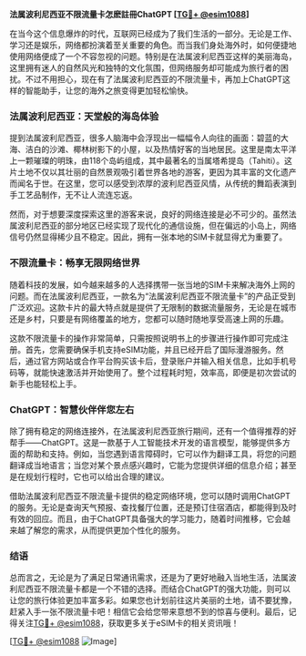 **法属波利尼西亚不限流量卡怎麽註冊ChatGPT [[TG💪+ @esim1088](https://t.me/s/esim1088)]**

在当今这个信息爆炸的时代，互联网已经成为了我们生活的一部分。无论是工作、学习还是娱乐，网络都扮演着至关重要的角色。而当我们身处海外时，如何便捷地使用网络便成了一个不容忽视的问题。特别是在法属波利尼西亚这样的美丽海岛，这里拥有迷人的自然风光和独特的文化氛围，但网络服务却可能成为旅行者的困扰。不过不用担心，现在有了法属波利尼西亚的不限流量卡，再加上ChatGPT这样的智能助手，让您的海外之旅变得更加轻松愉快。

### 法属波利尼西亚：天堂般的海岛体验

提到法属波利尼西亚，很多人脑海中会浮现出一幅幅令人向往的画面：碧蓝的大海、洁白的沙滩、椰林树影下的小屋，以及热情好客的当地居民。这里是南太平洋上一颗璀璨的明珠，由118个岛屿组成，其中最著名的当属塔希提岛（Tahiti）。这片土地不仅以其壮丽的自然景观吸引着世界各地的游客，更因为其丰富的文化遗产而闻名于世。在这里，您可以感受到浓厚的波利尼西亚风情，从传统的舞蹈表演到手工艺品制作，无不让人流连忘返。

然而，对于想要深度探索这里的游客来说，良好的网络连接是必不可少的。虽然法属波利尼西亚的部分地区已经实现了现代化的通信设施，但在偏远的小岛上，网络信号仍然显得稀少且不稳定。因此，拥有一张本地的SIM卡就显得尤为重要了。

### 不限流量卡：畅享无限网络世界

随着科技的发展，如今越来越多的人选择携带一张当地的SIM卡来解决海外上网的问题。而在法属波利尼西亚，一款名为“法属波利尼西亚不限流量卡”的产品正受到广泛欢迎。这款卡片的最大特点就是提供了无限制的数据流量服务，无论是在城市还是乡村，只要是有网络覆盖的地方，您都可以随时随地享受高速上网的乐趣。

这款不限流量卡的操作非常简单，只需按照说明书上的步骤进行操作即可完成注册。首先，您需要确保手机支持eSIM功能，并且已经开启了国际漫游服务。然后，通过官方网站或合作平台购买该卡后，登录账户并输入相关信息，比如手机号码等，就能快速激活并开始使用了。整个过程耗时短，效率高，即便是初次尝试的新手也能轻松上手。

### ChatGPT：智慧伙伴伴您左右

除了拥有稳定的网络连接外，在法属波利尼西亚旅行期间，还有一个值得推荐的好帮手——ChatGPT。这是一款基于人工智能技术开发的语言模型，能够提供多方面的帮助和支持。例如，当您遇到语言障碍时，它可以作为翻译工具，将您的问题翻译成当地语言；当您对某个景点感兴趣时，它能为您提供详细的信息介绍；甚至是在规划行程时，它也可以给出合理的建议。

借助法属波利尼西亚不限流量卡提供的稳定网络环境，您可以随时调用ChatGPT的服务。无论是查询天气预报、查找餐厅位置，还是预订住宿酒店，都能得到及时有效的回应。而且，由于ChatGPT具备强大的学习能力，随着时间推移，它会越来越了解您的需求，从而提供更加个性化的服务。

### 结语

总而言之，无论是为了满足日常通讯需求，还是为了更好地融入当地生活，法属波利尼西亚不限流量卡都是一个不错的选择。而结合ChatGPT的强大功能，则可以让您的旅行体验更加丰富多彩。如果您也计划前往这片美丽的土地，请不要犹豫，赶紧入手一张不限流量卡吧！相信它会给您带来意想不到的惊喜与便利。最后，记得关注[TG💪+ @esim1088](https://t.me/s/esim1088)，获取更多关于eSIM卡的相关资讯哦！

[[TG💪+ @esim1088](https://t.me/s/esim1088) ![Image](https://i.postimg.cc/4NQfJmqS/Snipaste-2025-05-13-00-14-12.png)]